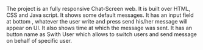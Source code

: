 The project is an fully responsive Chat-Screen web.
It is built over HTML, CSS and Java script.
It shows some default messages.
It has an input field at bottom , whatever the user write and press send his/her message will appear on UI.
It also shows time at which the message was sent.
It has an button name as Swith User which allows to switch users and send message on behalf of specific user.
